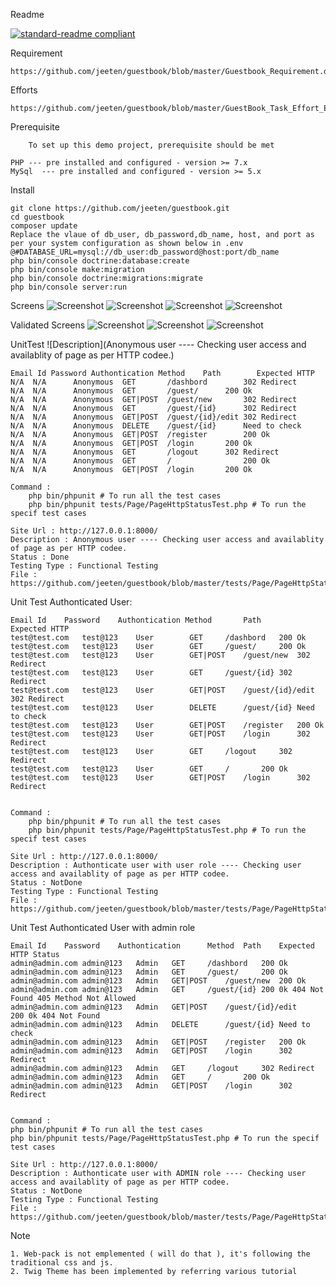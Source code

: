Readme

[![standard-readme compliant](https://img.shields.io/badge/readme%20style-standard-brightgreen.svg?style=flat-square)](https://github.com/RichardLitt/standard-readme)

Requirement

	https://github.com/jeeten/guestbook/blob/master/Guestbook_Requirement.docx

Efforts

	https://github.com/jeeten/guestbook/blob/master/GuestBook_Task_Effort_Estimation.xlsx

Prerequisite

    	To set up this demo project, prerequisite should be met

	PHP --- pre installed and configured - version >= 7.x
	MySql  --- pre installed and configured - version >= 5.x


Install

	git clone https://github.com/jeeten/guestbook.git
	cd guestbook
	composer update
	Replace the vlaue of db_user, db_password,db_name, host, and port as per your system configuration as shown below in .env 
	@#DATABASE_URL=mysql://db_user:db_password@host:port/db_name
	php bin/console doctrine:database:create
	php bin/console make:migration
	php bin/console doctrine:migrations:migrate
	php bin/console server:run

Screens
	![Screenshot](https://github.com/jeeten/guestbook/blob/master/CreateanAccount.png)
	![Screenshot](https://github.com/jeeten/guestbook/blob/master/WelcometoGuestBook.png)
	![Screenshot](https://github.com/jeeten/guestbook/blob/master/ApprovedGuestList.png)
	![Screenshot](https://github.com/jeeten/guestbook/blob/master/Edit_Guest.png)

Validated Screens 
	![Screenshot](https://github.com/jeeten/guestbook/blob/master/CreateanAccountValidate.png)
	![Screenshot](https://github.com/jeeten/guestbook/blob/master/WelcometoGuestBookValidate.png)
	![Screenshot](https://github.com/jeeten/guestbook/blob/master/NewGuestValidate.png)

UnitTest ![Description](Anonymous user ---- Checking user access and availablity of page as per HTTP codee.)
	
	Email Id Password Authontication Method	   Path	 	   Expected HTTP  
	N/A	 N/A	  Anonymous	 GET	   /dashbord	    302 Redirect
	N/A	 N/A	  Anonymous	 GET	   /guest/ 	    200 Ok
	N/A	 N/A	  Anonymous	 GET|POST  /guest/new	    302 Redirect
	N/A	 N/A  	  Anonymous	 GET	   /guest/{id}	    302 Redirect
	N/A	 N/A	  Anonymous	 GET|POST  /guest/{id}/edit 302 Redirect
	N/A	 N/A	  Anonymous	 DELETE	   /guest/{id}	    Need to check
	N/A	 N/A	  Anonymous	 GET|POST  /register	    200 Ok
	N/A	 N/A	  Anonymous	 GET|POST  /login	    200 Ok
	N/A	 N/A	  Anonymous	 GET	   /logout	    302 Redirect
	N/A	 N/A	  Anonymous	 GET	   /	            200 Ok
	N/A	 N/A	  Anonymous	 GET|POST  /login	    200 Ok
	
 	Command :                    
		php bin/phpunit # To run all the test cases                  
		php bin/phpunit tests/Page/PageHttpStatusTest.php # To run the specif test cases  
		
	Site Url : http://127.0.0.1:8000/ 
	Description : Anonymous user ---- Checking user access and availablity of page as per HTTP codee.
	Status : Done   
	Testing Type : Functional Testing 
	File : https://github.com/jeeten/guestbook/blob/master/tests/Page/PageHttpStatusTest.php

Unit Test Authonticated User:

	Email Id 	Password 	Authontication Method	   	Path	 	Expected HTTP  
	test@test.com	test@123	User		GET		/dashbord	200 Ok
	test@test.com	test@123	User		GET		/guest/ 	200 Ok
	test@test.com	test@123	User		GET|POST	/guest/new	302 Redirect
	test@test.com	test@123	User		GET		/guest/{id}	302 Redirect
	test@test.com	test@123	User		GET|POST	/guest/{id}/edit	302 Redirect
	test@test.com	test@123	User		DELETE		/guest/{id}	Need to check
	test@test.com	test@123	User		GET|POST	/register	200 Ok
	test@test.com	test@123	User		GET|POST	/login		302 Redirect
	test@test.com	test@123	User		GET		/logout		302 Redirect
	test@test.com	test@123	User		GET		/		200 Ok
	test@test.com	test@123	User		GET|POST	/login		302 Redirect


	Command :                    
		php bin/phpunit # To run all the test cases                  
		php bin/phpunit tests/Page/PageHttpStatusTest.php # To run the specif test cases  

	Site Url : http://127.0.0.1:8000/ 
	Description : Authonticate user with user role ---- Checking user access and availablity of page as per HTTP codee.
	Status : NotDone   
	Testing Type : Functional Testing 
	File : https://github.com/jeeten/guestbook/blob/master/tests/Page/PageHttpStatusTest.php
	
Unit Test Authonticated User with admin role	
	
	Email Id	Password	Authontication		Method	Path	Expected HTTP Status
	admin@admin.com	admin@123	Admin	GET		/dashbord	200 Ok
	admin@admin.com	admin@123	Admin	GET		/guest/ 	200 Ok
	admin@admin.com	admin@123	Admin	GET|POST	/guest/new	200 Ok
	admin@admin.com	admin@123	Admin	GET		/guest/{id}	200 0k 404 Not Found 405 Method Not Allowed 
	admin@admin.com	admin@123	Admin	GET|POST	/guest/{id}/edit	200 0k 404 Not Found 
	admin@admin.com	admin@123	Admin	DELETE		/guest/{id}	Need to check
	admin@admin.com	admin@123	Admin	GET|POST	/register	200 Ok
	admin@admin.com	admin@123	Admin	GET|POST	/login		302 Redirect
	admin@admin.com	admin@123	Admin	GET		/logout		302 Redirect
	admin@admin.com	admin@123	Admin	GET		/		200 Ok
	admin@admin.com	admin@123	Admin	GET|POST	/login		302 Redirect


	Command :                    
	php bin/phpunit # To run all the test cases                  
	php bin/phpunit tests/Page/PageHttpStatusTest.php # To run the specif test cases  

	Site Url : http://127.0.0.1:8000/ 
	Description : Authonticate user with ADMIN role ---- Checking user access and availablity of page as per HTTP codee.
	Status : NotDone   
	Testing Type : Functional Testing 
	File : https://github.com/jeeten/guestbook/blob/master/tests/Page/PageHttpStatusTest.php	

	

Note 
	
	1. Web-pack is not emplemented ( will do that ), it's following the traditional css and js.
	2. Twig Theme has been implemented by referring various tutorial
